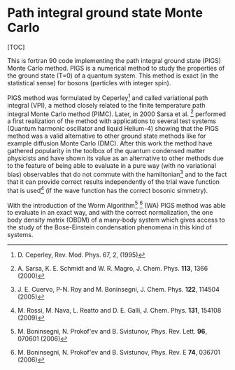 # Path integral ground state Monte Carlo

[TOC]

This is fortran 90 code implementing the path integral ground state (PIGS) Monte Carlo method. PIGS is a numerical method to study the properties of the ground state (T=0) of a quantum system. This method is exact (in the statistical sense) for bosons (particles with integer spin). 

PIGS method was formulated by Ceperley[^1] and called variational path integral (VPI), a method closely related to the finite temperature path integral Monte Carlo method (PIMC). Later, in 2000 Sarsa et al. [^2] performed a first realization of the method with applications to several test systems (Quantum harmonic oscillator and liquid Helium-4) showing that the PIGS method was a valid alternative to other ground state methods like for example diffusion Monte Carlo (DMC). After this work the method have gathered popularity in the toolbox of the quantum condensed matter physicists and have shown its value as an alternative to other methods due to the feature of being able to evaluate in a pure way (with no variational bias) observables that do not commute with the hamiltonian[^3] and to the fact that it can provide correct results independently of the trial wave function that is used[^4] (if the wave function has the correct bosonic simmetry). 

With the introduction of the Worm Algorithm[^5] [^6] (WA) PIGS method was able to evaluate in an exact way, and with the correct normalization, the one body density matrix (OBDM) of a many-body system which gives access to the study of the Bose-Einstein condensation phenomena in this kind of systems. 





[^1]: D. Ceperley, Rev. Mod. Phys. 67, 2, (1995)
[^2]: A. Sarsa, K. E. Schmidt and W. R. Magro, J. Chem. Phys. **113**, 1366 (2000) 
[^3]: J. E. Cuervo, P-N. Roy and M. Boninsegni, J. Chem. Phys. **122**, 114504 (2005)
[^4]: M. Rossi, M. Nava, L. Reatto and D. E. Galli, J. Chem. Phys. **131**, 154108 (2009)
[^5]: M. Boninsegni, N. Prokof'ev and B. Svistunov, Phys. Rev. Lett. **96**, 070601 (2006)
[^6]: M. Boninsegni, N. Prokof'ev and B. Svistunov, Phys. Rev. E **74**, 036701 (2006)

